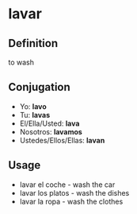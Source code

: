 # lavar

## Definition
to wash

## Conjugation

- Yo: **lavo**
- Tu: **lavas**
- El/Ella/Usted: **lava**
- Nosotros: **lavamos**
- Ustedes/Ellos/Ellas: **lavan**

## Usage
- lavar el coche \- wash the car
- lavar los platos \- wash the dishes
- lavar la ropa \- wash the clothes